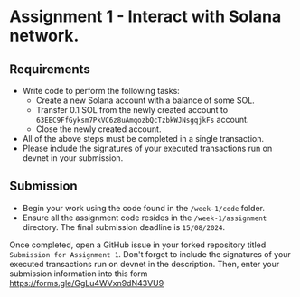# Assignment 1 - Interact with Solana network.

## Requirements

- Write code to perform the following tasks:
  - Create a new Solana account with a balance of some SOL.
  - Transfer 0.1 SOL from the newly created account to `63EEC9FfGyksm7PkVC6z8uAmqozbQcTzbkWJNsgqjkFs` account.
  - Close the newly created account.
- All of the above steps must be completed in a single transaction.
- Please include the signatures of your executed transactions run on devnet in your submission.

## Submission

- Begin your work using the code found in the `/week-1/code` folder.
- Ensure all the assignment code resides in the `/week-1/assignment` directory. The final submission deadline is `15/08/2024`.

Once completed, open a GitHub issue in your forked repository titled `Submission for Assignment 1`. Don't forget to include the signatures of your executed transactions run on devnet in the description. Then, enter your submission information into this form https://forms.gle/GgLu4WVxn9dN43VU9
